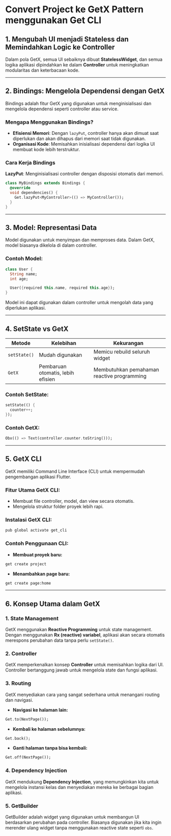 # Convert Project ke GetX Pattern menggunakan Get CLI

## 1. Mengubah UI menjadi Stateless dan Memindahkan Logic ke Controller
Dalam pola GetX, semua UI sebaiknya dibuat **StatelessWidget**, dan semua logika aplikasi dipindahkan ke dalam **Controller** untuk meningkatkan modularitas dan keterbacaan kode.

---

## 2. Bindings: Mengelola Dependensi dengan GetX
Bindings adalah fitur GetX yang digunakan untuk menginisialisasi dan mengelola dependensi seperti controller atau service.

### Mengapa Menggunakan Bindings?
- **Efisiensi Memori**: Dengan `lazyPut`, controller hanya akan dimuat saat diperlukan dan akan dihapus dari memori saat tidak digunakan.
- **Organisasi Kode**: Memisahkan inisialisasi dependensi dari logika UI membuat kode lebih terstruktur.

### Cara Kerja Bindings
**LazyPut**: Menginisialisasi controller dengan disposisi otomatis dari memori.

```dart
class MyBindings extends Bindings {
  @override
  void dependencies() {
    Get.lazyPut<MyController>(() => MyController());
  }
}
```

---

## 3. Model: Representasi Data
Model digunakan untuk menyimpan dan memproses data. Dalam GetX, model biasanya dikelola di dalam controller.

### Contoh Model:
```dart
class User {
  String name;
  int age;

  User({required this.name, required this.age});
}
```
Model ini dapat digunakan dalam controller untuk mengolah data yang diperlukan aplikasi.

---

## 4. SetState vs GetX

| **Metode** | **Kelebihan** | **Kekurangan** |
|------------|--------------|---------------|
| `setState()` | Mudah digunakan | Memicu rebuild seluruh widget |
| `GetX` | Pembaruan otomatis, lebih efisien | Membutuhkan pemahaman reactive programming |

### Contoh SetState:
```dart
setState(() {
  counter++;
});
```

### Contoh GetX:
```dart
Obx(() => Text(controller.counter.toString()));
```

---

## 5. GetX CLI
GetX memiliki Command Line Interface (CLI) untuk mempermudah pengembangan aplikasi Flutter.

### **Fitur Utama GetX CLI:**
- Membuat file controller, model, dan view secara otomatis.
- Mengelola struktur folder proyek lebih rapi.

### **Instalasi GetX CLI:**
```sh
pub global activate get_cli
```

### **Contoh Penggunaan CLI:**

- **Membuat proyek baru:**
```sh
get create project
```

- **Menambahkan page baru:**
```sh
get create page:home
```

---

## 6. Konsep Utama dalam GetX

### **1. State Management**
GetX menggunakan **Reactive Programming** untuk state management. Dengan menggunakan **Rx (reactive) variabel**, aplikasi akan secara otomatis merespons perubahan data tanpa perlu `setState()`.

### **2. Controller**
GetX memperkenalkan konsep **Controller** untuk memisahkan logika dari UI. Controller bertanggung jawab untuk mengelola state dan fungsi aplikasi.

### **3. Routing**
GetX menyediakan cara yang sangat sederhana untuk menangani routing dan navigasi.

- **Navigasi ke halaman lain:**
```dart
Get.to(NextPage());
```

- **Kembali ke halaman sebelumnya:**
```dart
Get.back();
```

- **Ganti halaman tanpa bisa kembali:**
```dart
Get.off(NextPage());
```

### **4. Dependency Injection**
GetX mendukung **Dependency Injection**, yang memungkinkan kita untuk mengelola instansi kelas dan menyediakan mereka ke berbagai bagian aplikasi.

### **5. GetBuilder**
GetBuilder adalah widget yang digunakan untuk membangun UI berdasarkan perubahan pada controller. Biasanya digunakan jika kita ingin merender ulang widget tanpa menggunakan reactive state seperti `obs`.
